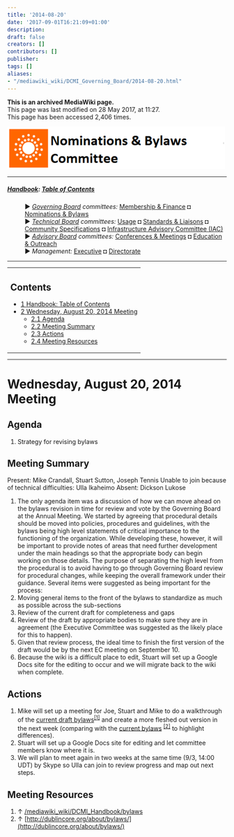 ```yaml
---
title: '2014-08-20'
date: '2017-09-01T16:21:09+01:00'
description: 
draft: false
creators: []
contributors: []
publisher: 
tags: []
aliases:
- "/mediawiki_wiki/DCMI_Governing_Board/2014-08-20.html"
---
```


 **This is an archived MediaWiki page.**  
This page was last modified on 28 May 2017, at 11:27.  
This page has been accessed 2,406 times.

[<img alt="Nominations &amp; Bylaws Committee logo" src="/mediawiki_wiki/images/Nominations_Logo.png" width="500" height="97">](/mediawiki_wiki/images/Nominations_Logo.png)

* * *

##### [Handbook](/mediawiki_wiki/DCMI_Handbook "DCMI Handbook"): [Table of Contents](DCMI_Handbook) 
<dl>
<dd> ► <i><a href="/mediawiki_wiki/DCMI_Governing_Board.md" title="DCMI Governing Board">Governing Board</a> committees:</i> <a href="/mediawiki_wiki/DCMI_Governing_Board/finance.md" title="DCMI Governing Board/finance">Membership &amp; Finance</a> ◘ <a href="/mediawiki_wiki/DCMI_Governing_Board/nominations.md" title="DCMI Governing Board/nominations">Nominations &amp; Bylaws</a> 
</dd>
<dd> ► <i><a href="/mediawiki_wiki/DCMI_Technical_Board.md" title="DCMI Technical Board">Technical Board</a> committees:</i> <a href="/mediawiki_wiki/DCMI_Technical_Board/usage.md" title="DCMI Technical Board/usage">Usage</a> ◘ <a href="/mediawiki_wiki/DCMI_Technical_Board/standards.md" title="DCMI Technical Board/standards">Standards &amp; Liaisons</a> ◘ <a href="/mediawiki_wiki/DCMI_Technical_Board/specifications.md" title="DCMI Technical Board/specifications">Community Specifications</a> ◘ <a href="/mediawiki_wiki/DCMI_Technical_Board/infrastructure.md" title="DCMI Technical Board/infrastructure">Infrastructure Advisory Committee (IAC)</a>
</dd>
<dd> ► <i><a href="/mediawiki_wiki/DCMI_Advisory_Board.md" title="DCMI Advisory Board">Advisory Board</a> committees:</i> <a href="/mediawiki_wiki/DCMI_Advisory_Board/meetings.md" title="DCMI Advisory Board/meetings">Conferences &amp; Meetings</a> ◘ <a href="/mediawiki_wiki/DCMI_Advisory_Board/documentation.md" title="DCMI Advisory Board/documentation">Education &amp; Outreach</a>
</dd>
<dd> ► <i>Management:</i> <a href="/mediawiki_wiki/Exec_Committee.md" title="Exec Committee">Executive</a> ◘ <a href="/mediawiki_wiki/Exec_Committee/directorate.md" title="Exec Committee/directorate">Directorate</a>
</dd>
</dl>

* * *

<table id="toc" class="toc">
  <tr>
    <td>
      <div id="toctitle">
        <h2>Contents</h2>
      </div>
      <ul>
        <li class="toclevel-1"><a href="#Handbook:_Table_of_Contents"><span class="tocnumber">1</span> <span class="toctext">Handbook: Table of Contents</span></a></li>
        <li class="toclevel-1 tocsection-1">
          <a href="#Wednesday.2C_August_20.2C_2014_Meeting"><span class="tocnumber">2</span> <span class="toctext">Wednesday, August 20, 2014 Meeting</span></a>
          <ul>
            <li class="toclevel-2 tocsection-2"><a href="#Agenda"><span class="tocnumber">2.1</span> <span class="toctext">Agenda</span></a></li>
            <li class="toclevel-2 tocsection-3"><a href="#Meeting_Summary"><span class="tocnumber">2.2</span> <span class="toctext">Meeting Summary</span></a></li>
            <li class="toclevel-2 tocsection-4"><a href="#Actions"><span class="tocnumber">2.3</span> <span class="toctext">Actions</span></a></li>
            <li class="toclevel-2 tocsection-5"><a href="#Meeting_Resources"><span class="tocnumber">2.4</span> <span class="toctext">Meeting Resources</span></a></li>
          </ul>
        </li>
      </ul>
    </td>
  </tr>
</table>


* * *

# Wednesday, August 20, 2014 Meeting 

## Agenda 

1. Strategy for revising bylaws

## Meeting Summary 

Present: Mike Crandall, Stuart Sutton, Joseph Tennis Unable to join because of technical difficulties: Ulla Ikaheimo Absent: Dickson Lukose

1. The only agenda item was a discussion of how we can move ahead on the bylaws revision in time for review and vote by the Governing Board at the Annual Meeting. We started by agreeing that procedural details should be moved into policies, procedures and guidelines, with the bylaws being high level statements of critical importance to the functioning of the organization. While developing these, however, it will be important to provide notes of areas that need further development under the main headings so that the appropriate body can begin working on those details. The purpose of separating the high level from the procedural is to avoid having to go through Governing Board review for procedural changes, while keeping the overall framework under their guidance. Several items were suggested as being important for the process:
  1. Moving general items to the front of the bylaws to standardize as much as possible across the sub-sections
  2. Review of the current draft for completeness and gaps
  3. Review of the draft by appropriate bodies to make sure they are in agreement (the Executive Committee was suggested as the likely place for this to happen).
  4. Given that review process, the ideal time to finish the first version of the draft would be by the next EC meeting on September 10.
  5. Because the wiki is a difficult place to edit, Stuart will set up a Google Docs site for the editing to occur and we will migrate back to the wiki when complete.

## Actions

1. Mike will set up a meeting for Joe, Stuart and Mike to do a walkthrough of the [current draft bylaws](/mediawiki_wiki/DCMI__Handbook/bylaws)<sup id="cite_ref-0" class="reference"><a href="#cite_note-0">[1]</a></sup> and create a more fleshed out version in the next week (comparing with the [current bylaws](http://dublincore.org/about/bylaws/) <sup id="cite_ref-1" class="reference"><a href="#cite_note-1">[2]</a></sup> to highlight differences).
2. Stuart will set up a Google Docs site for editing and let committee members know where it is.
3. We will plan to meet again in two weeks at the same time (9/3, 14:00 UDT) by Skype so Ulla can join to review progress and map out next steps.

## Meeting Resources 

1. ↑ [/mediawiki_wiki/DCMI\_Handbook/bylaws](/mediawiki_wiki/DCMI_Handbook/bylaws)
2. ↑ [http://dublincore.org/about/bylaws/](http://dublincore.org/about/bylaws/)

